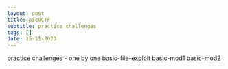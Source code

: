 ```yaml
---
layout: post
title: picoCTF 
subtitle: practice challenges
tags: []
date: 15-11-2023
---
```

practice challenges - one by one
basic-file-exploit
basic-mod1
basic-mod2
